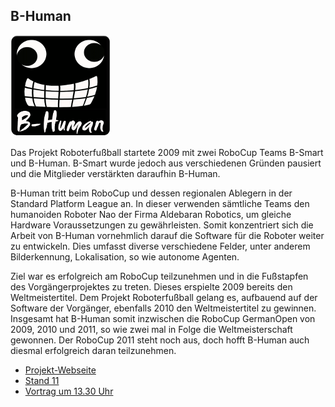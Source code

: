 ## B-Human

<p class="logo"><img src="assets/img/b-human.png" /></p>

Das Projekt Roboterfußball startete 2009 mit zwei RoboCup Teams B-Smart und
B-Human. B-Smart wurde jedoch aus verschiedenen Gründen pausiert und die
Mitglieder verstärkten daraufhin B-Human.

B-Human tritt beim RoboCup und dessen regionalen Ablegern in der Standard
Platform League an. In dieser verwenden sämtliche Teams den humanoiden Roboter
Nao der Firma Aldebaran Robotics, um gleiche Hardware Voraussetzungen zu
gewährleisten. Somit konzentriert sich die Arbeit von B-Human vornehmlich
darauf die Software für die Roboter weiter zu entwickeln. Dies umfasst diverse
verschiedene Felder, unter anderem Bilderkennung, Lokalisation, so wie autonome
Agenten.

Ziel war es erfolgreich am RoboCup teilzunehmen und in die Fußstapfen des
Vorgängerprojektes zu treten. Dieses erspielte 2009 bereits den
Weltmeistertitel. Dem Projekt Roboterfußball gelang es, aufbauend auf der
Software der Vorgänger, ebenfalls 2010 den Weltmeistertitel zu gewinnen.
Insgesamt hat B-Human somit inzwischen die RoboCup GermanOpen von 2009, 2010
und 2011, so wie zwei mal in Folge die Weltmeisterschaft gewonnen. Der
RoboCup 2011 steht noch aus, doch hofft B-Human auch diesmal erfolgreich daran
teilzunehmen.

* [Projekt-Webseite](http://www.b-human.de)
* [Stand 11](staende.html)
* [Vortrag um 13.30 Uhr](ablauf.html)

